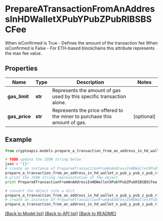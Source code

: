 # PrepareATransactionFromAnAddressInHDWalletXPubYPubZPubRIBSBSCFee

When isConfirmed is True - Defines the amount of the transaction fee When isConfirmed is False - For ETH-based blockchains this attribute represents the max fee value.

## Properties
Name | Type | Description | Notes
------------ | ------------- | ------------- | -------------
**gas_limit** | **str** | Represents the amount of gas used by this specific transaction alone. | 
**gas_price** | **str** | Represents the price offered to the miner to purchase this amount of gas. | [optional] 

## Example

```python
from cryptoapis.models.prepare_a_transaction_from_an_address_in_hd_wallet_x_pub_y_pub_z_pub_ribsbsc_fee import PrepareATransactionFromAnAddressInHDWalletXPubYPubZPubRIBSBSCFee

# TODO update the JSON string below
json = "{}"
# create an instance of PrepareATransactionFromAnAddressInHDWalletXPubYPubZPubRIBSBSCFee from a JSON string
prepare_a_transaction_from_an_address_in_hd_wallet_x_pub_y_pub_z_pub_ribsbsc_fee_instance = PrepareATransactionFromAnAddressInHDWalletXPubYPubZPubRIBSBSCFee.from_json(json)
# print the JSON string representation of the object
print PrepareATransactionFromAnAddressInHDWalletXPubYPubZPubRIBSBSCFee.to_json()

# convert the object into a dict
prepare_a_transaction_from_an_address_in_hd_wallet_x_pub_y_pub_z_pub_ribsbsc_fee_dict = prepare_a_transaction_from_an_address_in_hd_wallet_x_pub_y_pub_z_pub_ribsbsc_fee_instance.to_dict()
# create an instance of PrepareATransactionFromAnAddressInHDWalletXPubYPubZPubRIBSBSCFee from a dict
prepare_a_transaction_from_an_address_in_hd_wallet_x_pub_y_pub_z_pub_ribsbsc_fee_form_dict = prepare_a_transaction_from_an_address_in_hd_wallet_x_pub_y_pub_z_pub_ribsbsc_fee.from_dict(prepare_a_transaction_from_an_address_in_hd_wallet_x_pub_y_pub_z_pub_ribsbsc_fee_dict)
```
[[Back to Model list]](../README.md#documentation-for-models) [[Back to API list]](../README.md#documentation-for-api-endpoints) [[Back to README]](../README.md)


